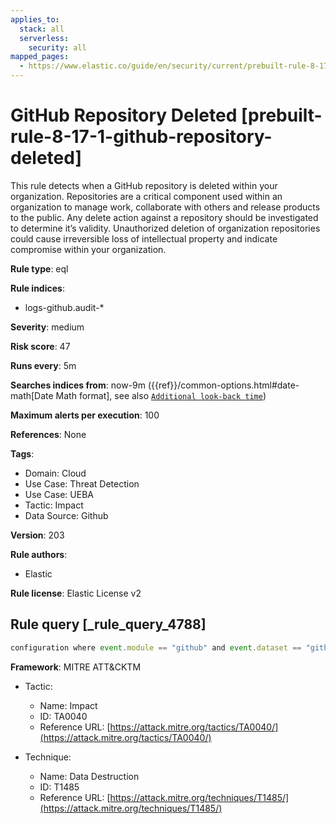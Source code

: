 ```yaml
---
applies_to:
  stack: all
  serverless:
    security: all
mapped_pages:
  - https://www.elastic.co/guide/en/security/current/prebuilt-rule-8-17-1-github-repository-deleted.html
---
```


# GitHub Repository Deleted [prebuilt-rule-8-17-1-github-repository-deleted]

This rule detects when a GitHub repository is deleted within your organization. Repositories are a critical component used within an organization to manage work, collaborate with others and release products to the public. Any delete action against a repository should be investigated to determine it’s validity. Unauthorized deletion of organization repositories could cause irreversible loss of intellectual property and indicate compromise within your organization.

**Rule type**: eql

**Rule indices**:

* logs-github.audit-*

**Severity**: medium

**Risk score**: 47

**Runs every**: 5m

**Searches indices from**: now-9m ({{ref}}/common-options.html#date-math[Date Math format], see also [`Additional look-back time`](docs-content://solutions/security/detect-and-alert/create-detection-rule.md#rule-schedule))

**Maximum alerts per execution**: 100

**References**: None

**Tags**:

* Domain: Cloud
* Use Case: Threat Detection
* Use Case: UEBA
* Tactic: Impact
* Data Source: Github

**Version**: 203

**Rule authors**:

* Elastic

**Rule license**: Elastic License v2

## Rule query [_rule_query_4788]

```js
configuration where event.module == "github" and event.dataset == "github.audit" and event.action == "repo.destroy"
```

**Framework**: MITRE ATT&CKTM

* Tactic:

    * Name: Impact
    * ID: TA0040
    * Reference URL: [https://attack.mitre.org/tactics/TA0040/](https://attack.mitre.org/tactics/TA0040/)

* Technique:

    * Name: Data Destruction
    * ID: T1485
    * Reference URL: [https://attack.mitre.org/techniques/T1485/](https://attack.mitre.org/techniques/T1485/)



